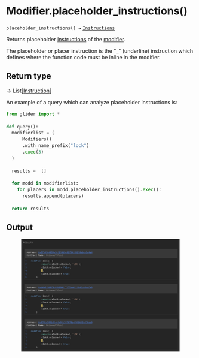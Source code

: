 # Modifier.placeholder\_instructions()

`placeholder_instructions() →` [`Instructions`](../instructions/)

Returns placeholder [instructions](../instruction/) of the [modifier](../callable/modifier/).

The placeholder or placer instruction is the "\_" (underline) instruction which defines where the function code must be inline in the modifier.

## Return type

→ List\[[Instruction](../instruction/)]

An example of a query which can analyze placeholder instructions is:

```python
from glider import *

def query():
  modifierlist = (
      Modifiers()
      .with_name_prefix("lock")
      .exec(3)
  )
  
  results =  []

  for modd in modifierlist:
    for placers in modd.placeholder_instructions().exec():
      results.append(placers)

  return results
```

## Output

<figure><img src="../../.gitbook/assets/image (98).png" alt=""><figcaption></figcaption></figure>
